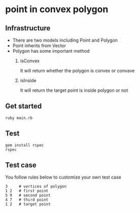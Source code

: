 # point in convex polygon

## Infrastructure

* There are two models including Point and Polygon
* Point inherits from Vector
* Polygon has some important method
  1. isConvex<br>

     It will return whether the polygon is convex or convave

  2. isInside

     It will return the target point is inside polygon or not

## Get started

    ruby main.rb

## Test

    gem install rspec
    rspec

## Test case

You follow rules below to customize your own test case

    3     # vertices of polygon
    1 2   # first point
    5 9   # second point
    4 7   # third point
    1 2   # target point

